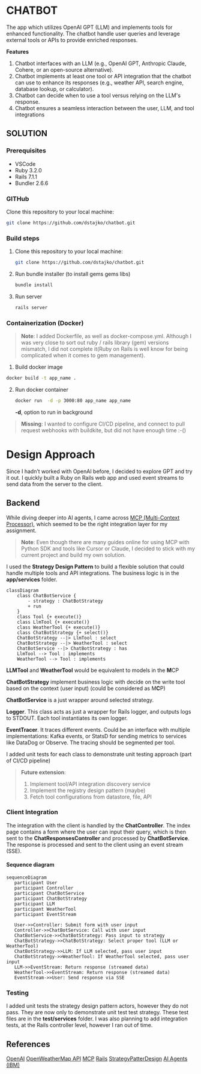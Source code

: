 # CHATBOT

The app which utilizes OpenAI GPT (LLM) and implements tools for enhanced functionality. The chatbot handle user queries and leverage external tools or APIs to provide enriched responses.

**Features**

1. Chatbot interfaces with an LLM (e.g., OpenAI GPT, Anthropic Claude, Cohere, or an open-source alternative).
2. Chatbot implements at least one tool or API integration that the chatbot can use to enhance its responses (e.g., weather API, search engine, database lookup, or calculator).
3. Chatbot can decide when to use a tool versus relying on the LLM's response.
4. Chatbot ensures a seamless interaction between the user, LLM, and tool integrations

## SOLUTION

### Prerequisites

- VSCode
- Ruby 3.2.0
- Rails 7.1.1
- Bundler 2.6.6

### GITHub

Clone this repository to your local machine:

```bash
git clone https://github.com/dstajko/chatbot.git
```

### Build steps

1. Clone this repository to your local machine:
   ```bash
   git clone https://github.com/dstajko/chatbot.git
   ```
2. Run bundle installer (to install gems gems libs)
   ```bash
   bundle install
   ```
3. Run server
   ```bash
   rails server
   ```

### Containerization (Docker)

> **Note**: I added Dockerfile, as well as docker-compose.yml. Although I was very close to sort out ruby / rails library (gem) versions mismatch, I did not complete it(Ruby on Rails is well know for being complicated when it comes to gem management).

1. Build docker image

```bash
docker build -t app_name .
```

2. Run docker container

   ```bash
   docker run  -d -p 3000:80 app_name app_name
   ```

   **-d**, option to run in background

> **Missing**: I wanted to configure CI/CD pipeline, and connect to pull request webhooks with buildkite, but did not have enough time :-()

# Design Approach

Since I hadn’t worked with OpenAI before, I decided to explore GPT and try it out. I quickly built a Ruby on Rails web app and used event streams to send data from the server to the client.

## Backend

While diving deeper into AI agents, I came across [MCP (Multi-Context Processor)](https://modelcontextprotocol.io/), which seemed to be the right integration layer for my assignment.

> **Note**: Even though there are many guides online for using MCP with Python SDK and tools like Cursor or Claude, I decided to stick with my current project and build my own solution.

I used the **Strategy Design Pattern** to build a flexible solution that could handle multiple tools and API integrations. The business logic is in the **app/services** folder.

```mermaid
classDiagram
    class ChatBotService {
        - strategy : ChatBotStrategy
        + run
    }
    class Tool {+ execute()}
    class LlmTool {+ execute()}
    class WeatherTool {+ execute()}
    class ChatBotStrategy {+ select()}
    ChatBotStrategy --|> LlmTool : select
    ChatBotStrategy --|> WeatherTool : select
    ChatBotService --|> ChatBotStrategy : has
    LlmTool --> Tool : implements
    WeatherTool --> Tool : implements
```

**LLMTool** and **WeatherTool** would be equivalent to models in the **M**CP

**ChatBotStrategy** implement business logic with decide on the write tool based on the context (user input) (could be considered as M**C**P)

**ChatBotService** is a just wrapper around selected strategy.

**Logger**. This class acts as just a wrapper for Rails logger, and outputs logs to STDOUT. Each tool instantiates its own logger.

**EventTracer**. It traces different events. Could be an interface with multiple implementations: Kafka events, or StatsD for sending metrics to services like DataDog or Observe. The tracing should be segmented per tool.

I added unit tests for each class to demonstrate unit testing approach (part of CI/CD pipeline)

> **Future extension**:
>
> 1. Implement tool/API integration discovery service
> 2. Implement the registry design pattern (maybe)
> 3. Fetch tool configurations from datastore, file, API

### Client Integration

The integration with the client is handled by the **ChatController**. The index page contains a form where the user can input their query, which is then sent to the **ChatResponsesController** and processed by **ChatBotService**. The response is processed and sent to the client using an event stream (SSE).

#### Sequence diagram

```mermaid
sequenceDiagram
   participant User
   participant Controller
   participant ChatBotService
   participant ChatBotStrategy
   participant LLM
   participant WeatherTool
   participant EventStream

   User->>Controller: Submit form with user input
   Controller->>ChatBotService: Call with user input
   ChatBotService->>ChatBotStrategy: Pass input to strategy
   ChatBotStrategy->>ChatBotStrategy: Select proper tool (LLM or WeatherTool)
   ChatBotStrategy->>LLM: If LLM selected, pass user input
   ChatBotStrategy->>WeatherTool: If WeatherTool selected, pass user input
   LLM->>EventStream: Return response (streamed data)
   WeatherTool->>EventStream: Return response (streamed data)
   EventStream->>User: Send response via SSE
```

### Testing

I added unit tests the strategy design pattern actors, however they do not pass. They are now only to demonstrate unit test test strategy. These test files are in the **test/services** folder.
I was also planning to add integration tests, at the Rails controller level, however I ran out of time.

## References

[OpenAI](https://openai.com/)
[OpenWeatherMap API](http://api.openweathermap.org/data/2.5/weather)
[MCP](https://github.com/modelcontextprotocol)
[Rails](https://rubyonrails.org/)
[StrategyPatterDesign](https://www.geeksforgeeks.org/strategy-pattern-set-1/)
[AI Agents (IBM)](https://www.ibm.com/ai-agents)
